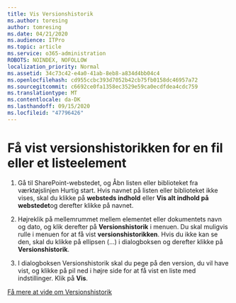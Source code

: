 ```yaml
---
title: Vis Versionshistorik
ms.author: toresing
author: tomresing
ms.date: 04/21/2020
ms.audience: ITPro
ms.topic: article
ms.service: o365-administration
ROBOTS: NOINDEX, NOFOLLOW
localization_priority: Normal
ms.assetid: 34c73c42-e4a0-41ab-8eb8-a834d4bb04c4
ms.openlocfilehash: cd955ccbc393d7052b42cb75fb0158dc46957a72
ms.sourcegitcommit: c6692ce0fa1358ec3529e59ca0ecdfdea4cdc759
ms.translationtype: MT
ms.contentlocale: da-DK
ms.lasthandoff: 09/15/2020
ms.locfileid: "47796426"
---
```

# <a name="view-version-history-of-a-file-or-list-item"></a>Få vist versionshistorikken for en fil eller et listeelement

1. Gå til SharePoint-webstedet, og Åbn listen eller biblioteket fra værktøjslinjen Hurtig start. Hvis navnet på listen eller biblioteket ikke vises, skal du klikke på **websteds indhold** eller **Vis alt indhold på webstedet**og derefter klikke på navnet.
    
2. Højreklik på mellemrummet mellem elementet eller dokumentets navn og dato, og klik derefter på **Versionshistorik** i menuen. Du skal muligvis rulle i menuen for at få vist **versionshistorikken**. Hvis du ikke kan se den, skal du klikke på ellipsen (...) i dialogboksen og derefter klikke på **Versionshistorik**.
    
3. I dialogboksen Versionshistorik skal du pege på den version, du vil have vist, og klikke på pil ned i højre side for at få vist en liste med indstillinger. Klik på **Vis**.
    
[Få mere at vide om Versionshistorik](https://go.microsoft.com/fwlink/?linkid=875709)
  

